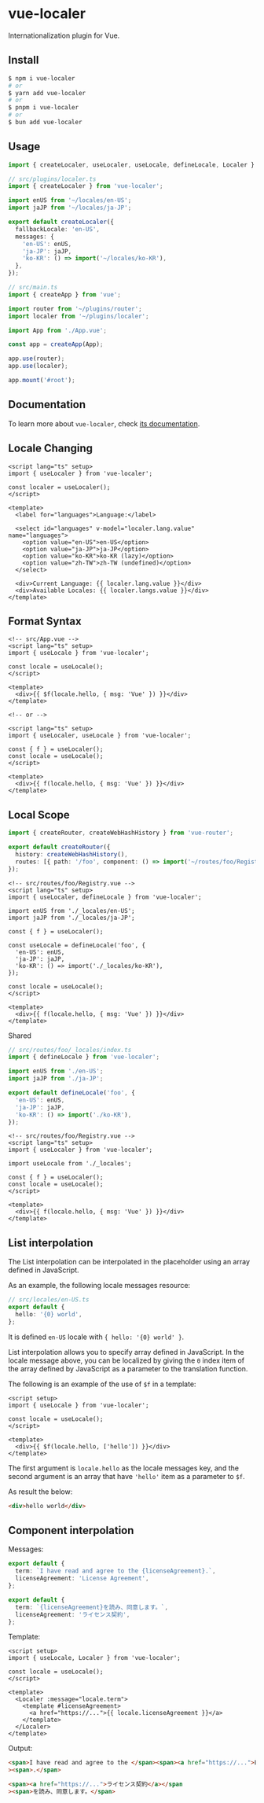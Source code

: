 # vue-localer

Internationalization plugin for Vue.

## Install

```sh
$ npm i vue-localer
# or
$ yarn add vue-localer
# or
$ pnpm i vue-localer
# or
$ bun add vue-localer
```

## Usage

```ts
import { createLocaler, useLocaler, useLocale, defineLocale, Localer } from 'vue-localer';
```

```ts
// src/plugins/localer.ts
import { createLocaler } from 'vue-localer';

import enUS from '~/locales/en-US';
import jaJP from '~/locales/ja-JP';

export default createLocaler({
  fallbackLocale: 'en-US',
  messages: {
    'en-US': enUS,
    'ja-JP': jaJP,
    'ko-KR': () => import('~/locales/ko-KR'),
  },
});
```

```ts
// src/main.ts
import { createApp } from 'vue';

import router from '~/plugins/router';
import localer from '~/plugins/localer';

import App from './App.vue';

const app = createApp(App);

app.use(router);
app.use(localer);

app.mount('#root');
```

## Documentation

To learn more about `vue-localer`, check [its documentation](https://vitesheet.onrender.com/vue-localer/).

## Locale Changing

```vue
<script lang="ts" setup>
import { useLocaler } from 'vue-localer';

const localer = useLocaler();
</script>

<template>
  <label for="languages">Language:</label>

  <select id="languages" v-model="localer.lang.value" name="languages">
    <option value="en-US">en-US</option>
    <option value="ja-JP">ja-JP</option>
    <option value="ko-KR">ko-KR (lazy)</option>
    <option value="zh-TW">zh-TW (undefined)</option>
  </select>

  <div>Current Language: {{ localer.lang.value }}</div>
  <div>Available Locales: {{ localer.langs.value }}</div>
</template>
```

## Format Syntax

```vue
<!-- src/App.vue -->
<script lang="ts" setup>
import { useLocale } from 'vue-localer';

const locale = useLocale();
</script>

<template>
  <div>{{ $f(locale.hello, { msg: 'Vue' }) }}</div>
</template>

<!-- or -->

<script lang="ts" setup>
import { useLocaler, useLocale } from 'vue-localer';

const { f } = useLocaler();
const locale = useLocale();
</script>

<template>
  <div>{{ f(locale.hello, { msg: 'Vue' }) }}</div>
</template>
```

## Local Scope

```ts
import { createRouter, createWebHashHistory } from 'vue-router';

export default createRouter({
  history: createWebHashHistory(),
  routes: [{ path: '/foo', component: () => import('~/routes/foo/Registry.vue') }],
});
```

```vue
<!-- src/routes/foo/Registry.vue -->
<script lang="ts" setup>
import { useLocaler, defineLocale } from 'vue-localer';

import enUS from './_locales/en-US';
import jaJP from './_locales/ja-JP';

const { f } = useLocaler();

const useLocale = defineLocale('foo', {
  'en-US': enUS,
  'ja-JP': jaJP,
  'ko-KR': () => import('./_locales/ko-KR'),
});

const locale = useLocale();
</script>

<template>
  <div>{{ f(locale.hello, { msg: 'Vue' }) }}</div>
</template>
```

Shared

```ts
// src/routes/foo/_locales/index.ts
import { defineLocale } from 'vue-localer';

import enUS from './en-US';
import jaJP from './ja-JP';

export default defineLocale('foo', {
  'en-US': enUS,
  'ja-JP': jaJP,
  'ko-KR': () => import('./ko-KR'),
});
```

```vue
<!-- src/routes/foo/Registry.vue -->
<script lang="ts" setup>
import { useLocaler } from 'vue-localer';

import useLocale from './_locales';

const { f } = useLocaler();
const locale = useLocale();
</script>

<template>
  <div>{{ f(locale.hello, { msg: 'Vue' }) }}</div>
</template>
```

## List interpolation

The List interpolation can be interpolated in the placeholder using an array defined in JavaScript.

As an example, the following locale messages resource:

```ts
// src/locales/en-US.ts
export default {
  hello: '{0} world',
};
```

It is defined `en-US` locale with `{ hello: '{0} world' }`.

List interpolation allows you to specify array defined in JavaScript. In the locale message above, you can be localized by giving the `0` index item of the array defined by JavaScript as a parameter to the translation function.

The following is an example of the use of `$f` in a template:

```vue
<script setup>
import { useLocale } from 'vue-localer';

const locale = useLocale();
</script>

<template>
  <div>{{ $f(locale.hello, ['hello']) }}</div>
</template>
```

The first argument is `locale.hello` as the locale messages key, and the second argument is an array that have `'hello'` item as a parameter to `$f`.

As result the below:

```html
<div>hello world</div>
```

## Component interpolation

Messages:

```ts
export default {
  term: `I have read and agree to the {licenseAgreement}.`,
  licenseAgreement: 'License Agreement',
};

export default {
  term: `{licenseAgreement}を読み、同意します。`,
  licenseAgreement: 'ライセンス契約',
};
```

Template:

```vue
<script setup>
import { useLocale, Localer } from 'vue-localer';

const locale = useLocale();
</script>

<template>
  <Localer :message="locale.term">
    <template #licenseAgreement>
      <a href="https://...">{{ locale.licenseAgreement }}</a>
    </template>
  </Localer>
</template>
```

Output:

```html
<span>I have read and agree to the </span><span><a href="https://...">License Agreement</a></span
><span>.</span>

<span><a href="https://...">ライセンス契約</a></span
><span>を読み、同意します。</span>
```
